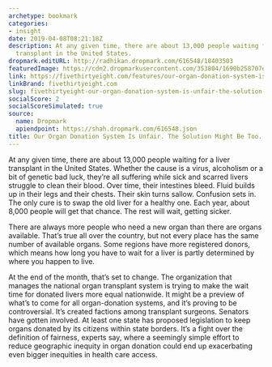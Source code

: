 ```yaml
---
archetype: bookmark
categories:
- insight
date: 2019-04-08T08:21:18Z
description: At any given time, there are about 13,000 people waiting for a liver
  transplant in the United States.
dropmark.editURL: http://radhikan.dropmark.com/616548/18403503
featuredImage: https://cdn2.dropmarkusercontent.com/353804/1690b258707ef430eb723c69f5876e7404f5c73d43530638b18700726b3c2565/thumbnail/GettyImages-147200068-16x9.jpg?Expires=1557430062&Signature=VXN28xXJgowrmjuKYVG0XNvDb3d2YQRyT7RvO~6eCTITgSsP6-02-wXR3FbLR2WoRRrocw7Rz3LyCZzsUBPhNrZzL6gqHlnJxkoWrraG5DTMGuAoQrTWyrLlOx1dVWMh0T-16n96hyIIwAJ~MHiFOF9JurkSbZyuAU3nlajXb~xBAMkufeW046tFV5ELyz1A8N3i~BTgFe5Rig5ioVyOFf4jFkApA6uEGaNkGz0ihzHZn1DJfqOKKK1b28d70nuJaCwg6xwmN-GuCP8kN-rR88FEHRMibpCOnf~aFp1Isehd~pLF4FZ08TmpYAdCzkRkN537xGBIvStwqhJ9pqu8Dw__&Key-Pair-Id=APKAITQYWVEN757ZA4KQ
link: https://fivethirtyeight.com/features/our-organ-donation-system-is-unfair-the-solution-might-be-too/
linkBrand: fivethirtyeight.com
slug: fivethirtyeight-our-organ-donation-system-is-unfair-the-solution-might-be-too
socialScore: 2
socialScoreSimulated: true
source:
  name: Dropmark
  apiendpoint: https://shah.dropmark.com/616548.json
title: Our Organ Donation System Is Unfair. The Solution Might Be Too.
---
```

At any given time, there are about 13,000 people waiting for a liver transplant in the United States. Whether the cause is a virus, alcoholism or a bit of genetic bad luck, they’re all suffering while sick and scarred livers struggle to clean their blood. Over time, their intestines bleed. Fluid builds up in their legs and their chests. Their skin turns sallow. Confusion sets in. The only cure is to swap the old liver for a healthy one. Each year, about 8,000 people will get that chance. The rest will wait, getting sicker.

There are always more people who need a new organ than there are organs available. That’s true all over the country, but not every place has the same number of available organs. Some regions have more registered donors, which means how long you have to wait for a liver is partly determined by where you happen to live.

At the end of the month, that’s set to change. The organization that manages the national organ transplant system is trying to make the wait time for donated livers more equal nationwide. It might be a preview of what’s to come for all organ-donation systems, and it’s proving to be controversial. It’s created factions among transplant surgeons. Senators have gotten involved. At least one state has proposed legislation to keep organs donated by its citizens within state borders. It’s a fight over the definition of fairness, experts say, where a seemingly simple effort to reduce geographic inequity in organ donation could end up exacerbating even bigger inequities in health care access.

